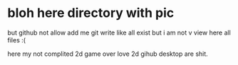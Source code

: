 # bloh here directory with pic 
but github not allow add me 
git write like all exist but i am not v view here all files :(



here my not complited 2d game over love 2d gihub desktop are shit.
